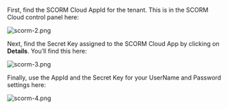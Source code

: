 First, find the SCORM Cloud AppId for the tenant. This is in the SCORM Cloud control panel here:

![scorm-2.png](https://e02.insite.com/files/sites/global/scorm-settings/scorm-2.png)

Next, find the Secret Key assigned to the SCORM Cloud App by clicking on **Details**. You’ll find this here:

![scorm-3.png](https://e02.insite.com/files/sites/global/scorm-settings/scorm-3.png)

Finally, use the AppId and the Secret Key for your UserName and Password settings here:

![scorm-4.png](https://e02.insite.com/files/sites/global/scorm-settings/scorm-4.png)